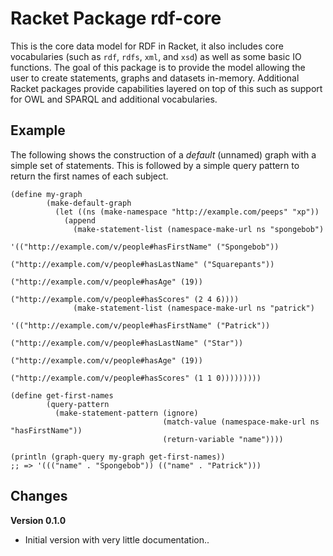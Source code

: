 Racket Package rdf-core
========
This is the core data model for RDF in Racket, it also includes core vocabularies (such as `rdf`, `rdfs`, `xml`, and `xsd`) as
well as some basic IO functions. The goal of this package is to provide the model allowing the user to create
statements, graphs and datasets in-memory. Additional Racket packages provide capabilities layered on top of this such
as support for OWL and SPARQL and additional vocabularies.

## Example

The following shows the construction of a *default* (unnamed) graph with a simple set of statements. This is followed by a
simple query pattern to return the first names of each subject.

``` racket
(define my-graph
        (make-default-graph
          (let ((ns (make-namespace "http://example.com/peeps" "xp"))
            (append
              (make-statement-list (namespace-make-url ns "spongebob")
                                    '(("http://example.com/v/people#hasFirstName" ("Spongebob"))
                                      ("http://example.com/v/people#hasLastName" ("Squarepants"))
                                      ("http://example.com/v/people#hasAge" (19))
                                      ("http://example.com/v/people#hasScores" (2 4 6))))
              (make-statement-list (namespace-make-url ns "patrick")
                                    '(("http://example.com/v/people#hasFirstName" ("Patrick"))
                                      ("http://example.com/v/people#hasLastName" ("Star"))
                                      ("http://example.com/v/people#hasAge" (19))
                                      ("http://example.com/v/people#hasScores" (1 1 0)))))))))

(define get-first-names
        (query-pattern
          (make-statement-pattern (ignore)
                                  (match-value (namespace-make-url ns "hasFirstName"))
                                  (return-variable "name"))))

(println (graph-query my-graph get-first-names))
;; => '((("name" . "Spongebob")) (("name" . "Patrick")))
```

## Changes

**Version 0.1.0**

- Initial version with very little documentation..

